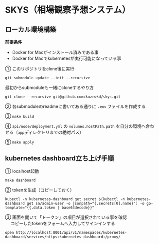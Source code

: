# SKYS（相場観察予想システム）

## ローカル環境構築

**前提条件**
- Docker for Macがインストール済みである事
- Docker for Macでkubernetesが実行可能になっている事

① このリポジトリをclone後に実行
```
git submodule update --init --recursive
```

最初からsubmoduleも一緒にcloneするやり方

```
git clone --recursive git@github.com:kuzrwkd/skys.git
```

② 各submoduleのreadmeに書いてある通りに `.env` ファイルを作成する

③ `make build`

④ `api/node/deployment.yml` の `volumes.hostPath.path` を自分の環境へ合わせる（`app`ディレクトリまでの絶対パス）

⑤ `make apply`

## kubernetes dashboard立ち上げ手順

① localhost起動
```
make dashboard
```

② tokenを生成（コピーしておく）  
```
kubectl -n kubernetes-dashboard get secret $(kubectl -n kubernetes-dashboard get sa/admin-user -o jsonpath="{.secrets[0].name}") -o go-template="{{.data.token | base64decode}}"
```

③ 画面を開いて「トークン」の項目が選択されている事を確認  
　 コピーしたtokenをフォームへ入力してサインインする
```
open http://localhost:8001/api/v1/namespaces/kubernetes-dashboard/services/https:kubernetes-dashboard:/proxy/
```